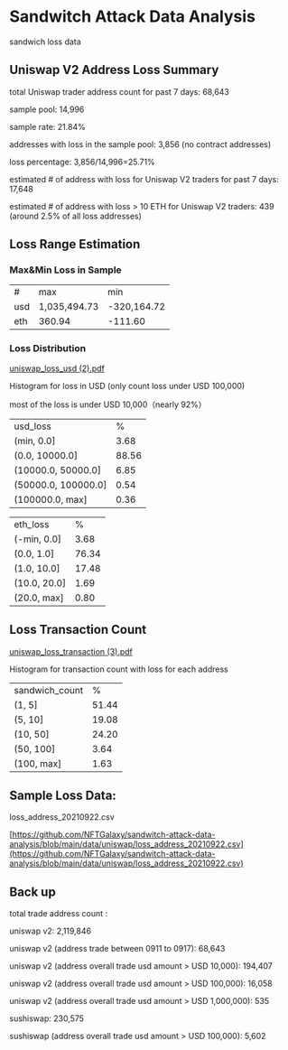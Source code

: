 # Sandwitch Attack Data Analysis
sandwich loss data


## Uniswap V2 Address Loss Summary

total Uniswap trader address count for past 7 days: 68,643

sample pool: 14,996

sample rate: 21.84%

addresses with loss in the sample pool: 3,856 (no contract addresses)

loss percentage: 3,856/14,996=25.71%

estimated # of address with loss for Uniswap V2 traders for past 7 days: 17,648

estimated # of address with loss > 10 ETH for Uniswap V2 traders: 439 (around 2.5% of all loss addresses)

## Loss Range Estimation

### Max&Min Loss in Sample
|     |              |             | 
|-----|--------------|-------------| 
| #   | max          | min         | 
| usd | 1,035,494.73 | -320,164.72 | 
| eth | 360.94       | -111.60     | 



### Loss Distribution

[uniswap_loss_usd (2).pdf](Sandwich%20Attack%20Data%20Summary(updated%2020210922)%20248a2b2b2d744175bec5a3c9d88792b8/uniswap_loss_usd_(2).pdf)

Histogram for loss in USD (only count loss under USD 100,000)

most of the loss is under USD 10,000（nearly 92%）

|                     |       | 
|---------------------|-------| 
| usd_loss            | %     | 
| (min, 0.0]          | 3.68  | 
| (0.0, 10000.0]      | 88.56 | 
| (10000.0, 50000.0]  | 6.85  | 
| (50000.0, 100000.0] | 0.54  | 
| (100000.0, max]     | 0.36  | 


|              |       | 
|--------------|-------| 
| eth_loss     | %     | 
| (-min, 0.0]  | 3.68  | 
| (0.0, 1.0]   | 76.34 | 
| (1.0, 10.0]  | 17.48 | 
| (10.0, 20.0] | 1.69  | 
| (20.0, max]  | 0.80  | 


## Loss Transaction Count

[uniswap_loss_transaction (3).pdf](Sandwich%20Attack%20Data%20Summary(updated%2020210922)%20248a2b2b2d744175bec5a3c9d88792b8/uniswap_loss_transaction_(3).pdf)

Histogram for transaction count with loss for each address

|                |       | 
|----------------|-------| 
| sandwich_count | %     | 
| (1, 5]         | 51.44 | 
| (5, 10]        | 19.08 | 
| (10, 50]       | 24.20 | 
| (50, 100]      | 3.64  | 
| (100, max]     | 1.63  | 


## Sample Loss Data:

loss_address_20210922.csv

[https://github.com/NFTGalaxy/sandwitch-attack-data-analysis/blob/main/data/uniswap/loss_address_20210922.csv](https://github.com/NFTGalaxy/sandwitch-attack-data-analysis/blob/main/data/uniswap/loss_address_20210922.csv)

## Back up

total trade address count : 

uniswap v2:  2,119,846 

uniswap v2 (address trade between 0911 to 0917):  68,643

uniswap v2 (address overall trade usd amount > USD 10,000):  194,407

uniswap v2 (address overall trade usd amount > USD 100,000):  16,058

uniswap v2 (address overall trade usd amount > USD 1,000,000):  535

sushiswap:  230,575

sushiswap (address overall trade usd amount > USD 100,000):  5,602
